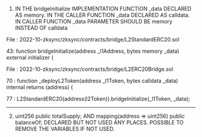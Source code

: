 
1) IN THE bridgeInitialize IMPLEMENTATION FUNCTION _data DECLARED AS memory. IN THE CALLER FUNCTION _data DECLARED AS calldata. IN CALLER FUNCTION _data PARAMETER SHOULD BE memory INSTEAD OF calldata 


File :     2022-10-zksync/zksync/contracts/bridge/L2StandardERC20.sol

43:      function bridgeInitialize(address _l1Address, bytes memory _data) external initializer {

File :   2022-10-zksync/zksync/contracts/bridge/L2ERC20Bridge.sol

70 :     function _deployL2Token(address _l1Token, bytes calldata _data) internal returns (address) {

77 :      L2StandardERC20(address(l2Token)).bridgeInitialize(_l1Token, _data);

-------------------------------------------------------------------------------------------------------------------------------------------

2)   uint256 public totalSupply; AND mapping(address => uint256) public balanceOf; DECLARED BUT NOT USED ANY PLACES. POSSIBLE TO REMOVE THE VARIABLES IF NOT USED.